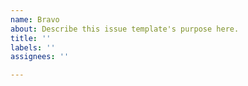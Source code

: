 ```yaml
---
name: Bravo
about: Describe this issue template's purpose here.
title: ''
labels: ''
assignees: ''

---
```



